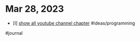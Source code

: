 # Mar 28, 2023

- [I] [show all youtube channel chapter](show%20all%20youtube%20channel%20chapter.md) #ideas/programming 


#journal